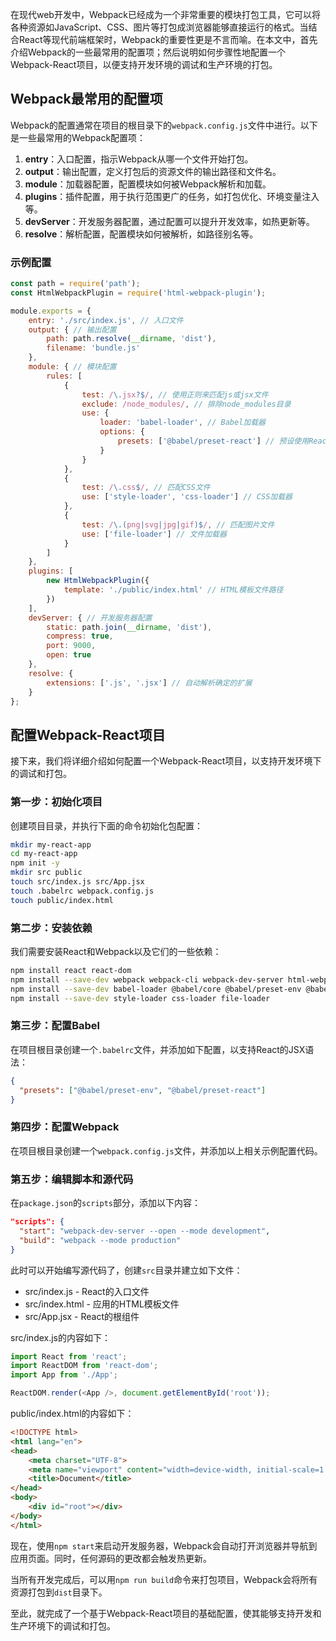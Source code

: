 在现代web开发中，Webpack已经成为一个非常重要的模块打包工具，它可以将各种资源如JavaScript、CSS、图片等打包成浏览器能够直接运行的格式。当结合React等现代前端框架时，Webpack的重要性更是不言而喻。在本文中，首先介绍Webpack的一些最常用的配置项；然后说明如何步骤性地配置一个Webpack-React项目，以便支持开发环境的调试和生产环境的打包。

## Webpack最常用的配置项

Webpack的配置通常在项目的根目录下的`webpack.config.js`文件中进行。以下是一些最常用的Webpack配置项：

1. **entry**：入口配置，指示Webpack从哪一个文件开始打包。
2. **output**：输出配置，定义打包后的资源文件的输出路径和文件名。
3. **module**：加载器配置，配置模块如何被Webpack解析和加载。
4. **plugins**：插件配置，用于执行范围更广的任务，如打包优化、环境变量注入等。
5. **devServer**：开发服务器配置，通过配置可以提升开发效率，如热更新等。
6. **resolve**：解析配置，配置模块如何被解析，如路径别名等。

### 示例配置

```javascript
const path = require('path');
const HtmlWebpackPlugin = require('html-webpack-plugin');

module.exports = {
    entry: './src/index.js', // 入口文件
    output: { // 输出配置
        path: path.resolve(__dirname, 'dist'),
        filename: 'bundle.js'
    },
    module: { // 模块配置
        rules: [
            {
                test: /\.jsx?$/, // 使用正则来匹配js或jsx文件
                exclude: /node_modules/, // 排除node_modules目录
                use: {
                    loader: 'babel-loader', // Babel加载器
                    options: {
                        presets: ['@babel/preset-react'] // 预设使用React
                    }
                }
            },
            {
                test: /\.css$/, // 匹配CSS文件
                use: ['style-loader', 'css-loader'] // CSS加载器
            },
            {
                test: /\.(png|svg|jpg|gif)$/, // 匹配图片文件
                use: ['file-loader'] // 文件加载器
            }
        ]
    },
    plugins: [
        new HtmlWebpackPlugin({
            template: './public/index.html' // HTML模板文件路径
        })
    ],
    devServer: { // 开发服务器配置
        static: path.join(__dirname, 'dist'),
        compress: true,
        port: 9000,
        open: true
    },
    resolve: {
        extensions: ['.js', '.jsx'] // 自动解析确定的扩展
    }
};
```

## 配置Webpack-React项目

接下来，我们将详细介绍如何配置一个Webpack-React项目，以支持开发环境下的调试和打包。

### 第一步：初始化项目

创建项目目录，并执行下面的命令初始化包配置：

```bash
mkdir my-react-app
cd my-react-app
npm init -y
mkdir src public
touch src/index.js src/App.jsx
touch .babelrc webpack.config.js
touch public/index.html
```

### 第二步：安装依赖

我们需要安装React和Webpack以及它们的一些依赖：

```bash
npm install react react-dom
npm install --save-dev webpack webpack-cli webpack-dev-server html-webpack-plugin
npm install --save-dev babel-loader @babel/core @babel/preset-env @babel/preset-react
npm install --save-dev style-loader css-loader file-loader
```

### 第三步：配置Babel

在项目根目录创建一个`.babelrc`文件，并添加如下配置，以支持React的JSX语法：

```json
{
  "presets": ["@babel/preset-env", "@babel/preset-react"]
}
```

### 第四步：配置Webpack

在项目根目录创建一个`webpack.config.js`文件，并添加以上相关示例配置代码。

### 第五步：编辑脚本和源代码

在`package.json`的`scripts`部分，添加以下内容：

```json
"scripts": {
  "start": "webpack-dev-server --open --mode development",
  "build": "webpack --mode production"
}
```

此时可以开始编写源代码了，创建`src`目录并建立如下文件：

- src/index.js - React的入口文件
- src/index.html - 应用的HTML模板文件
- src/App.jsx - React的根组件

src/index.js的内容如下：

```javascript
import React from 'react';
import ReactDOM from 'react-dom';
import App from './App';

ReactDOM.render(<App />, document.getElementById('root'));
```

public/index.html的内容如下：
```html
<!DOCTYPE html>
<html lang="en">
<head>
    <meta charset="UTF-8">
    <meta name="viewport" content="width=device-width, initial-scale=1.0">
    <title>Document</title>
</head>
<body>
    <div id="root"></div>
</body>
</html>
```

现在，使用`npm start`来启动开发服务器，Webpack会自动打开浏览器并导航到应用页面。同时，任何源码的更改都会触发热更新。

当所有开发完成后，可以用`npm run build`命令来打包项目，Webpack会将所有资源打包到`dist`目录下。

至此，就完成了一个基于Webpack-React项目的基础配置，使其能够支持开发和生产环境下的调试和打包。